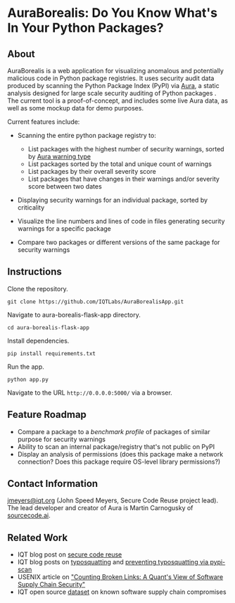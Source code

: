 # AuraBorealis: Do You Know What's In Your Python Packages?

## About

AuraBorealis is a web application for visualizing anomalous and potentially malicious code in Python package registries. It
uses security audit data produced by scanning the Python Package Index (PyPI) via [Aura](https://github.com/SourceCode-AI/aura), a
static analysis designed for large scale security auditing of Python packages
.
The current tool is a proof-of-concept, and includes some live Aura data, as well as some mockup data for demo purposes.

Current features include:

* Scanning the entire python package registry to:
	* List packages with the highest number of security warnings, sorted by [Aura warning type](https://docs.aura.sourcecode.ai/cookbook/misc/detections.html)
	* List packages sorted by the total and unique count of warnings
	* List packages by their overall severity score
	* List packages that have changes in their warnings and/or severity score between two dates

* Displaying security warnings for an individual package, sorted by criticality
* Visualize the line numbers and lines of code in files generating security warnings for a specific package
* Compare two packages or different versions of the same package for security warnings

## Instructions

Clone the repository.

`git clone https://github.com/IQTLabs/AuraBorealisApp.git`

Navigate to aura-borealis-flask-app directory.

`cd aura-borealis-flask-app`

Install dependencies.

`pip install requirements.txt`

Run the app.

`python app.py` 

Navigate to the URL `http://0.0.0.0:5000/` via a browser.

## Feature Roadmap

* Compare a package to a *benchmark profile* of packages of similar purpose for security warnings
* Ability to scan an internal package/registry that's not public on PyPI
* Display an analysis of permissions (does this package make a network connection? Does this package require OS-level library permissions?)

## Contact Information

jmeyers@iqt.org (John Speed Meyers, Secure Code Reuse project lead). The lead developer and creator of Aura is Martin Carnogusky of [sourcecode.ai](https://aura.sourcecode.ai/).

## Related Work

* IQT blog post on [secure code reuse](https://www.iqt.org/toward-secure-code-reuse/)
* IQT blog posts on [typosquatting](https://www.iqt.org/bewear-python-typosquatting-is-about-more-than-typos/) and [preventing typosquatting via pypi-scan](https://www.iqt.org/pypi-scan/)
* USENIX article on ["Counting Broken Links: A Quant's View of Software Supply Chain Security"](https://www.usenix.org/system/files/login/articles/login_winter20_17_geer.pdf)
* IQT open source [dataset](https://github.com/IQTLabs/software-supply-chain-compromises) on known software supply chain compromises
